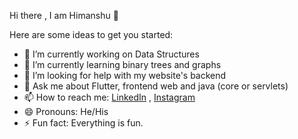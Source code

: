 Hi there , I am Himanshu 👋


Here are some ideas to get you started:

- 🔭 I’m currently working on Data Structures
- 🌱 I’m currently learning binary trees and graphs
- 🤔 I’m looking for help with my website's backend
- 💬 Ask me about Flutter, frontend web and java (core or servlets)
- 📫 How to reach me: [LinkedIn](https://www.linkedin.com/in/himanshu-arora-8bbb911a3/) , [Instagram](https://www.instagram.com/himanshuarora_26/)
- 😄 Pronouns: He/His
- ⚡ Fun fact: Everything is fun.

